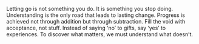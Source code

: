 Letting go is not something you do. It is something you stop doing.
Understanding is the only road that leads to lasting change.
Progress is achieved not through addition but through subtraction.
Fill the void with acceptance, not stuff.
Instead of saying ‘no’ to gifts, say ‘yes’ to experiences.
To discover what matters, we must understand what doesn’t.
